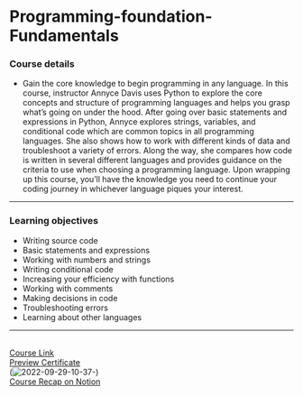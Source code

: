 # Programming-foundation-Fundamentals
### Course details

-  Gain the core knowledge to begin programming in any language. In this course, instructor Annyce Davis uses Python to explore the core concepts and structure of programming languages and helps you grasp what’s going on under the hood. After going over basic statements and expressions in Python, Annyce explores strings, variables, and conditional code which are common topics in all programming languages. She also shows how to work with different kinds of data and troubleshoot a variety of errors. Along the way, she compares how code is written in several different languages and provides guidance on the criteria to use when choosing a programming language. Upon wrapping up this course, you’ll have the knowledge you need to continue your coding journey in whichever language piques your interest.
---
### Learning objectives
- Writing source code
- Basic statements and expressions
- Working with numbers and strings
- Writing conditional code
- Increasing your efficiency with functions
- Working with comments
- Making decisions in code
- Troubleshooting errors
- Learning about other languages
-------------------------------
<br>[Course Link](https://www.linkedin.com/learning/programming-foundations-fundamentals-3/)
<br>[Preview Certificate](https://www.linkedin.com/learning/certificates/89c33395ece35db518762ef76e085fdd7ed7895ccd7145859aa78518ce288b0d?trk=share_certificate)
<br>(![2022-09-29-10-37-](https://user-images.githubusercontent.com/61974319/192983818-f8ca8e46-145c-4960-a9ea-669119e9a33f.png))
<br>[Course Recap on Notion](https://www.notion.so/01-Fundamentals-d96320bca9584f61950cb1336f650ce3)
